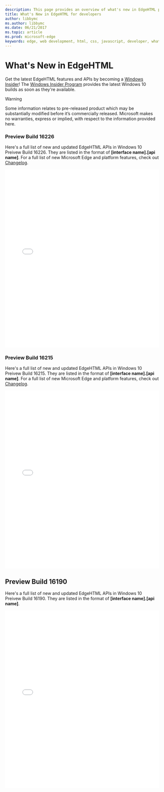 ```yaml
---
description: This page provides an overview of what's new in EdgeHTML preview builds for developers.
title: What's New in EdgeHTML for developers
author: libbymc
ms.author: libbymc
ms.date: 06/21/2017
ms.topic: article
ms.prod: microsoft-edge
keywords: edge, web development, html, css, javascript, developer, what's new in edge, new APIs in edge
---
```



# What's New in EdgeHTML

Get the latest EdgeHTML features and APIs by becoming a [Windows Insider](https://insider.windows.com/)! The [Windows Insider Program](https://insider.windows.com/) provides the latest Windows 10 builds as soon as they're available.  

> [!WARNING] 
> Some information relates to pre-released product which may be substantially modified before it’s commercially released. Microsoft makes no warranties, express or implied, with respect to the information provided here.

### Preview Build 16226

Here's a full list of new and updated EdgeHTML APIs in Windows 10 Preivew Build 16226. They are listed in the format of **[interface name].[api name]**. For a full list of new Microsoft Edge and platform features, check out [Changelog](https://developer.microsoft.com/microsoft-edge/platform/changelog/desktop/16226/).

<iframe height='584' scrolling='no' title='EdgeHTML Preview Build 16226' src='//codepen.io/MicrosoftEdgeDocumentation/embed/MomjYa/?height=584&theme-id=23761&default-tab=result&embed-version=2' frameborder='no' allowtransparency='true' allowfullscreen='true' style='width: 100%;'>See the Pen <a href='https://codepen.io/MicrosoftEdgeDocumentation/pen/MomjYa/'>EdgeHTML Preview Build 16226</a> by Microsoft Edge Docs (<a href='https://codepen.io/MicrosoftEdgeDocumentation'>@MicrosoftEdgeDocumentation</a>) on <a href='https://codepen.io'>CodePen</a>.
</iframe>

### Preview Build 16215

Here's a full list of new and updated EdgeHTML APIs in Windows 10 Preivew Build 16215. They are listed in the format of **[interface name].[api name]**. For a full list of new Microsoft Edge and platform features, check out  [Changelog](https://developer.microsoft.com/microsoft-edge/platform/changelog/desktop/16215/).

<iframe height='584' scrolling='no' title='EdgeHTML Preview Build 16215' src='//codepen.io/MicrosoftEdgeDocumentation/embed/bRqKyv/?height=584&theme-id=23761&default-tab=result&embed-version=2' frameborder='no' allowtransparency='true' allowfullscreen='true' style='width: 100%;'>See the Pen <a href='https://codepen.io/MicrosoftEdgeDocumentation/pen/bRqKyv/'>EdgeHTML Preview Build 16215</a> by Microsoft Edge Docs (<a href='https://codepen.io/MicrosoftEdgeDocumentation'>@MicrosoftEdgeDocumentation</a>) on <a href='https://codepen.io'>CodePen</a>.</iframe>

## Preview Build 16190

Here's a full list of new and updated EdgeHTML APIs in Windows 10 Preivew Build 16190. They are listed in the format of **[interface name].[api name]**. 

<iframe height='582' scrolling='no' title='EdgeHTML Preview Build 16190' src='//codepen.io/MicrosoftEdgeDocumentation/embed/dWzRRq/?height=300&theme-id=23761&default-tab=result&embed-version=2' frameborder='no' allowtransparency='true' allowfullscreen='true' style='width: 100%;'>See the Pen <a href='https://codepen.io/MicrosoftEdgeDocumentation/pen/dWzRRq/'>EdgeHTML Preview Build 16190</a> by Microsoft Edge Docs (<a href='http://codepen.io/MicrosoftEdgeDocumentation'>@MicrosoftEdgeDocumentation</a>) on <a href='http://codepen.io'>CodePen</a>.</iframe>
